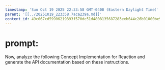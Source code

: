 ```yaml
---
timestamp: 'Sun Oct 19 2025 22:33:58 GMT-0400 (Eastern Daylight Time)'
parent: '[[../20251019_223358.7aca239a.md]]'
content_id: 49c067cd59906219393f570dc51d4808135687283eeb644c26b01000be92c0e3
---
```


# prompt:

Now, analyze the following Concept Implementation for Reaction and generate the API documentation based on these instructions.
